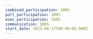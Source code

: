 ```yaml
---
combined_participation: 100%
poll_participation: 100%
exec_participation: 100%
communication: 100%
start_date: 2023-04-17T00:00:00.000Z
---
```

